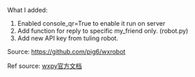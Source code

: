 What I added:
1. Enabled console_qr=True to enable it run on server 
2. Add function for reply to specific my_friend only. (robot.py)
3. Add new API key from tuling robot. 




Source: https://github.com/pig6/wxrobot

Ref source:  [wxpy官方文档](https://wxpy.readthedocs.io/zh/latest/)

